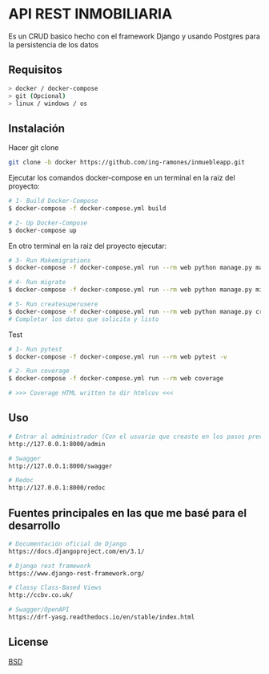 # API REST INMOBILIARIA

Es un CRUD basico hecho con el framework Django y usando Postgres para la persistencia de los datos

## Requisitos

```bash
> docker / docker-compose
> git (Opcional)
> linux / windows / os
```

## Instalación

Hacer git clone

```bash
git clone -b docker https://github.com/ing-ramones/inmuebleapp.git
```

Ejecutar los comandos docker-compose en un terminal en la raiz del proyecto:

```bash
# 1- Build Docker-Compose
$ docker-compose -f docker-compose.yml build

# 2- Up Docker-Compose
$ docker-compose up
```

En otro terminal en la raiz del proyecto ejecutar:

```bash
# 3- Run Makemigrations
$ docker-compose -f docker-compose.yml run --rm web python manage.py makemigrations

# 4- Run migrate
$ docker-compose -f docker-compose.yml run --rm web python manage.py migrate

# 5- Run createsuperusere
$ docker-compose -f docker-compose.yml run --rm web python manage.py createsuperuser
# Completar los datos que solicita y listo
```

Test

```bash
# 1- Run pytest
$ docker-compose -f docker-compose.yml run --rm web pytest -v

# 2- Run coverage
$ docker-compose -f docker-compose.yml run --rm web coverage

# >>> Coverage HTML written to dir htmlcov <<<
```

## Uso

```bash
# Entrar al administrador (Con el usuario que creaste en los pasos previos)
http://127.0.0.1:8000/admin

# Swagger
http://127.0.0.1:8000/swagger

# Redoc
http://127.0.0.1:8000/redoc
```

## Fuentes principales en las que me basé para el desarrollo

```bash
# Documentación oficial de Django
https://docs.djangoproject.com/en/3.1/

# Django rest framework
https://www.django-rest-framework.org/

# Classy Class-Based Views
http://ccbv.co.uk/

# Swagger/OpenAPI
https://drf-yasg.readthedocs.io/en/stable/index.html

```

## License

[BSD](https://choosealicense.com/bsd)
